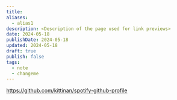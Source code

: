 ```yaml
---
title: 
aliases:
  - alias1
description: <Description of the page used for link previews>
date: 2024-05-18
publishDate: 2024-05-18
updated: 2024-05-18
draft: true
publish: false
tags:
  - note
  - changeme
---
```


https://github.com/kittinan/spotify-github-profile

